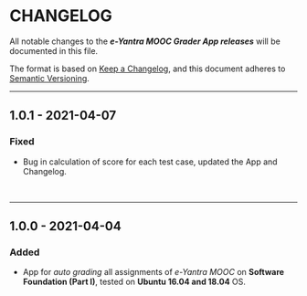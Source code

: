 # CHANGELOG

All notable changes to the ***e-Yantra MOOC Grader App releases*** will be documented in this file.

The format is based on [Keep a Changelog](https://keepachangelog.com/en/1.0.0/), and this document adheres to [Semantic Versioning](https://semver.org/spec/v2.0.0.html).

---

## 1.0.1 - 2021-04-07

### Fixed

- Bug in calculation of score for each test case, updated the App and Changelog.

<br>

---

## 1.0.0 - 2021-04-04

### Added

- App for *auto grading* all assignments of *e-Yantra MOOC* on **Software Foundation (Part I)**, tested on **Ubuntu 16.04 and 18.04** OS.

<br>

